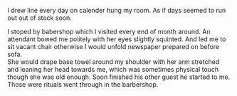 I drew line every day on calender hung my room. As if days seemed to run out out of stock soon.       
    
I stoped by babershop which I visited every end of month around. An attendant bowed me politely with her eyes slightly squinted. 
And led me to sit vacant chair otherwise I would unfold newspaper prepared on before sofa.   
She would drape base towel around my shoulder with her arm stretched and leaning her head towards me, which was sometimes physical touch though she was old enough.
Soon finished his other guest he started to me. Those were rituals went through in the barbershop.
